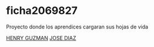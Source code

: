 # ficha2069827
Proyecto donde los aprendices cargaran sus hojas de vida

[HENRY GUZMAN](henry.md)
[JOSE DIAZ](jose.md)